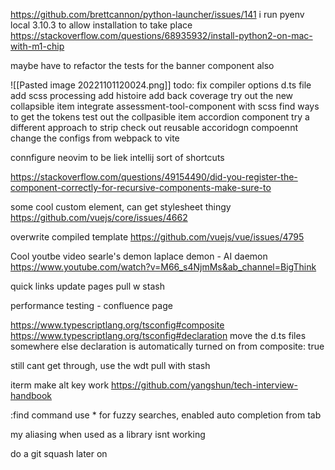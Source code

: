 https://github.com/brettcannon/python-launcher/issues/141
i run 
	pyenv local 3.10.3 to allow installation to take place
https://stackoverflow.com/questions/68935932/install-python2-on-mac-with-m1-chip

maybe have to refactor the tests for the banner component also

![[Pasted image 20221101120024.png]]
todo: 
	fix compiler options d.ts file
	add scss processing
	add histoire
	add back coverage
	try out the new collapsible item
	integrate assessment-tool-component with scss find ways to get the tokens
	test out the collpasible item accordion component
	try a different approach to strip
	check out reusable accoridogn compoennt
	change the configs from webpack to vite

connfigure neovim to be liek intellij sort of shortcuts

https://stackoverflow.com/questions/49154490/did-you-register-the-component-correctly-for-recursive-components-make-sure-to

some cool custom element, can get stylesheet thingy
https://github.com/vuejs/core/issues/4662

overwrite compiled template
https://github.com/vuejs/vue/issues/4795

Cool youtbe video
searle's demon
laplace demon - AI
daemon
https://www.youtube.com/watch?v=M66_s4NjmMs&ab_channel=BigThink

quick links
update pages
pull w stash

performance testing - confluence page

https://www.typescriptlang.org/tsconfig#composite
https://www.typescriptlang.org/tsconfig#declaration
move the d.ts files somewhere else
declaration is automatically turned on from composite: true

still cant get through, use the wdt pull with stash

iterm make alt key work
https://github.com/yangshun/tech-interview-handbook

:find command use * for fuzzy searches, enabled auto completion from tab 

my aliasing when used as a library isnt working

do a git squash later on